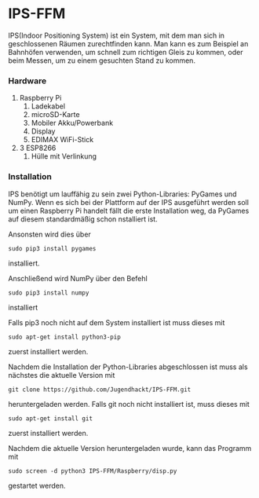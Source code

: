 # IPS-FFM
IPS(Indoor Positioning System) ist ein System, mit dem man sich in geschlossenen Räumen zurechtfinden kann.
Man kann es zum Beispiel an Bahnhöfen verwenden, um schnell zum richtigen Gleis zu kommen,
oder beim Messen, um zu einem gesuchten Stand zu kommen.

### Hardware
1. Raspberry Pi
   1. Ladekabel
   2. microSD-Karte
   3. Mobiler Akku/Powerbank
   4. Display
   5. EDIMAX WiFi-Stick
2. 3 ESP8266
   1. Hülle mit Verlinkung
   
 ### Installation
IPS benötigt um lauffähig zu sein zwei Python-Libraries: PyGames und NumPy. Wenn es sich bei der Plattform auf der IPS ausgeführt werden soll um einen Raspberry Pi handelt fällt die erste Installation weg, da PyGames auf diesem standardmäßig schon nstalliert ist.

Ansonsten wird dies über
```
sudo pip3 install pygames
```
installiert.

Anschließend wird NumPy über den Befehl
```
sudo pip3 install numpy
```
installiert

Falls pip3 noch nicht auf dem System installiert ist muss dieses mit 
```
sudo apt-get install python3-pip
``` 
zuerst installiert werden.

Nachdem die Installation der Python-Libraries abgeschlossen ist muss als nächstes die aktuelle Version mit
```
git clone https://github.com/Jugendhackt/IPS-FFM.git
```
heruntergeladen werden. Falls git noch nicht installiert ist, muss dieses mit 
```
sudo apt-get install git
``` 
zuerst installiert werden.

Nachdem die aktuelle Version heruntergeladen wurde, kann das Programm mit 
```
sudo screen -d python3 IPS-FFM/Raspberry/disp.py
```
gestartet werden.
